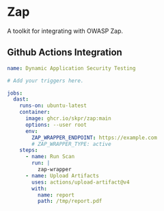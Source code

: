 Zap
===

A toolkit for integrating with OWASP Zap.

## Github Actions Integration

```yaml
name: Dynamic Application Security Testing

# Add your triggers here.

jobs:
  dast:
    runs-on: ubuntu-latest
    container:
      image: ghcr.io/skpr/zap:main
      options: --user root
      env:
        ZAP_WRAPPER_ENDPOINT: https://example.com
        # ZAP_WRAPPER_TYPE: active
    steps:
      - name: Run Scan
        run: |
          zap-wrapper
      - name: Upload Artifacts
        uses: actions/upload-artifact@v4
        with:
          name: report
          path: /tmp/report.pdf
```
